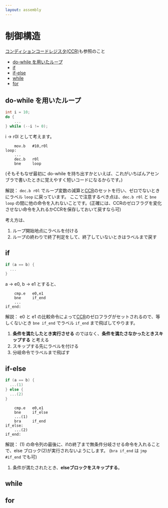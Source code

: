 ```yaml
---
layout: assembly
---
```


# 制御構造
[コンディションコードレジスタ(CCR)](../essence/ccr.html)も参照のこと

* [do-while を用いたループ](#do-while-を用いたループ)
* [if](#if)
* [if-else](#if-else)
* [while](#while)
* [for](#for)

## do-while を用いたループ
```C
int i = 10;
do {
    ...
} while (--i != 0);
```
i -> r0l として考えます。

```
    mov.b   #10,r0l
loop:
    ...
    dec.b   r0l
    bne     loop
```
(そもそもなぜ最初に do-while を持ち出すかといえば、これがいちばんアセンブラで書いたときに覚えやすく短いコードになるからです。)

解説： `dec.b r0l` でループ変数の減算と[CCR](../essence/ccr.html)のセットを行い、ゼロでないときにラベル `loop` に戻っています。
ここで注意するべき点は、`dec.b r0l` と `bne loop` の間に他の命令を入れないことです。(正確には、CCRのゼロフラグを変化させない命令を入れるかCCRを保存しておいて戻すなら可)

考え方は、

1. ループ開始地点にラベルを付ける
2. ループの終わりで終了判定をして、終了していないときはラベルまで戻す

## if
```C
if (a == b) {
  ...
}
```

a -> e0, b -> e1 とすると、

```
    cmp.e   e0,e1
    bne     if_end
    ...
if_end:
```

解説： e0 と e1 の比較命令によって[CCR](../essence/ccr.html)のゼロフラグがセットされるので、等しくないとき `bne if_end` でラベル `if_end` まで飛ばしてやります。

1. **条件を満たしたとき実行させる** のではなく、**条件を満たさなかったときスキップする** と考える
2. スキップする先にラベルを付ける
3. 分岐命令でラベルまで飛ばす
  
## if-else
```C
if (a == b) {
  ...(1)
} else {
  ...(2)
}
```

```
    cmp.e   e0,e1
    bne     if_else
    ...(1)
    bra     if_end
if_else:
    ...(2)
if_end:
```

解説： (1) の命令列の最後に、ifの終了まで無条件分岐させる命令を入れることで、else ブロック(2)が実行されないようにします。
(`bra if_end` は `jmp #if_end` でも可)

1. 条件が満たされたとき、**elseブロックをスキップする**。

## while

## for